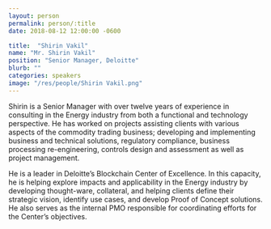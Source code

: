 ```yaml
---
layout: person
permalink: person/:title
date: 2018-08-12 12:00:00 -0600

title:  "Shirin Vakil"
name: "Mr. Shirin Vakil"
position: "Senior Manager, Deloitte"
blurb: ""
categories: speakers
image: "/res/people/Shirin Vakil.png"
---
```

Shirin is a Senior Manager with over twelve years of experience in consulting in the Energy industry from both a functional and technology perspective. He has worked on projects assisting clients with various aspects of the commodity trading business; developing and implementing business and technical solutions, regulatory compliance,  business processing re-engineering, controls design and assessment as well as project management. 

He is a leader in Deloitte’s Blockchain Center of Excellence. In this capacity, he is helping explore impacts and applicability in the Energy industry by developing thought-ware, collateral, and helping clients define their strategic vision, identify use cases, and develop Proof of Concept solutions. He also serves as the internal PMO responsible for coordinating efforts for the Center’s objectives. 

